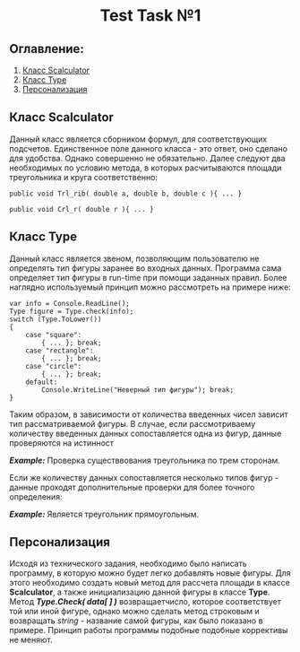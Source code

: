 <h1 align="center">Test Task №1</h1>

## Оглавление:
1. [Класс Scalculator](#Класс-Scalculator)
2. [Класс Type](#Класс-Type)
3. [Персонализация](#Персонализация)

## Класс Scalculator

Данный класс является сборником формул, для соответствующих подсчетов. Единственное поле данного класса - это ответ, оно сделано для удобства. Однако совершенно не обязательно. 
Далее следуют два необходимых по условию метода, в которых расчитываются площади треугольника и круга соответственно:

```
public void Trl_rib( double a, double b, double c ){ ... }
```

```
public void Crl_r( double r ){ ... }
```

## Класс Type

Данный класс является звеном, позволяющим пользователю не определять тип фигуры заранее во входных данных. Программа сама определяет тип фигуры в run-time при помощи заданных правил. Более наглядно используемый принцип можно рассмотреть на примере ниже:

```
var info = Console.ReadLine();
Type figure = Type.check(info);
switch (Type.ToLower())
{
    case "square": 
        { ... }; break;
    case "rectangle":  
        { ... }; break;
    case "circle": 
        { ... }; break;
    default:  
        Console.WriteLine("Неверный тип фигуры"); break;
}
```

Таким образом, в зависимости от количества введенных чисел зависит тип рассматриваемой фигуры. В случае, если рассмотриваему количеству введенных данных сопоставляется одна из фигур, данные проверяются на истинност 

<b>*Example:*</b> Проверка существвования треугольника по трем сторонам.

Если же количеству данных сопоставляется несколько типов фигур - данные проходят дополнительные проверки для более точного определения:

<b>*Example:*</b> Является треугольник прямоугольным.

## Персонализация

Исходя из технического задания, необходимо было написать программу, в которую можно будет легко добавлять новые фигуры. Для этого необходимо создать новый метод для рассчета площади в классе <b>Scalculator</b>, а также инициализацию данной фигуры в классе <b>Type</b>. Метод <b>*Type.Check( data[ ] )*</b> возвращаетчисло, которое соответствует той или иной фигуре, однако можно сделать метод строковым и возвращать *string* - название самой фигуры, как было показано в примере. Принцип работы программы подобные подобные коррективы не меняют.
